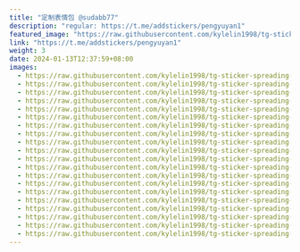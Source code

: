 ```yaml
---
title: "定制表情包 @sudabb77"
description: "regular: https://t.me/addstickers/pengyuyan1"
featured_image: "https://raw.githubusercontent.com/kylelin1998/tg-sticker-spreading-worldwide-images/main/img/0b022bf3-e56b-4581-9a34-fc77749c48a1.jpg"
link: "https://t.me/addstickers/pengyuyan1"
weight: 3
date: 2024-01-13T12:37:59+08:00
images:
  - https://raw.githubusercontent.com/kylelin1998/tg-sticker-spreading-worldwide-images/main/img/0b022bf3-e56b-4581-9a34-fc77749c48a1.jpg
  - https://raw.githubusercontent.com/kylelin1998/tg-sticker-spreading-worldwide-images/main/img/519bfbfc-4947-4656-8b99-98f66017c978.jpg
  - https://raw.githubusercontent.com/kylelin1998/tg-sticker-spreading-worldwide-images/main/img/1992f8a2-7651-4a5e-a6fc-ac8d5998b214.jpg
  - https://raw.githubusercontent.com/kylelin1998/tg-sticker-spreading-worldwide-images/main/img/3cf05cbd-507d-42bf-a17e-f20e62ff52c0.jpg
  - https://raw.githubusercontent.com/kylelin1998/tg-sticker-spreading-worldwide-images/main/img/eb9c6bb9-bf04-4de0-9bab-0edc04c075fd.jpg
  - https://raw.githubusercontent.com/kylelin1998/tg-sticker-spreading-worldwide-images/main/img/b6c87175-edb6-4933-ad0b-f7a567634bea.jpg
  - https://raw.githubusercontent.com/kylelin1998/tg-sticker-spreading-worldwide-images/main/img/147fd752-b4a8-47c0-a9ac-f76df7a77fdc.jpg
  - https://raw.githubusercontent.com/kylelin1998/tg-sticker-spreading-worldwide-images/main/img/e2e4e470-f74b-4d21-b3ae-6125e66fa5f9.jpg
  - https://raw.githubusercontent.com/kylelin1998/tg-sticker-spreading-worldwide-images/main/img/71e91ef5-2cfe-463f-bd8b-be37f069262d.jpg
  - https://raw.githubusercontent.com/kylelin1998/tg-sticker-spreading-worldwide-images/main/img/a7b300b8-21c6-47fd-8f14-dd6b881739ea.jpg
  - https://raw.githubusercontent.com/kylelin1998/tg-sticker-spreading-worldwide-images/main/img/72797c78-f850-4e6d-b4be-5e70ff91f529.jpg
  - https://raw.githubusercontent.com/kylelin1998/tg-sticker-spreading-worldwide-images/main/img/84f09e17-ea54-414d-8e9f-e060502e1946.jpg
  - https://raw.githubusercontent.com/kylelin1998/tg-sticker-spreading-worldwide-images/main/img/88dd24d4-1755-449b-911f-e2ee212d6e94.jpg
  - https://raw.githubusercontent.com/kylelin1998/tg-sticker-spreading-worldwide-images/main/img/318cf930-4e8d-4e74-b450-aa444f6053d9.jpg
  - https://raw.githubusercontent.com/kylelin1998/tg-sticker-spreading-worldwide-images/main/img/c0564527-5a52-4648-9aa0-da5bc9c01b03.jpg
  - https://raw.githubusercontent.com/kylelin1998/tg-sticker-spreading-worldwide-images/main/img/d234440a-4165-42b8-8fc4-a798fd2b63f8.jpg
  - https://raw.githubusercontent.com/kylelin1998/tg-sticker-spreading-worldwide-images/main/img/1a402825-290b-462e-9779-7693fae172d7.jpg
  - https://raw.githubusercontent.com/kylelin1998/tg-sticker-spreading-worldwide-images/main/img/e65243d6-9b35-4410-91de-9c0f4ca186c4.jpg
  - https://raw.githubusercontent.com/kylelin1998/tg-sticker-spreading-worldwide-images/main/img/cad6462f-529d-4b56-b798-ab6b2af39bc4.jpg
  - https://raw.githubusercontent.com/kylelin1998/tg-sticker-spreading-worldwide-images/main/img/425bc89a-1874-4b5d-9a42-c930fd07b315.jpg
---
```

